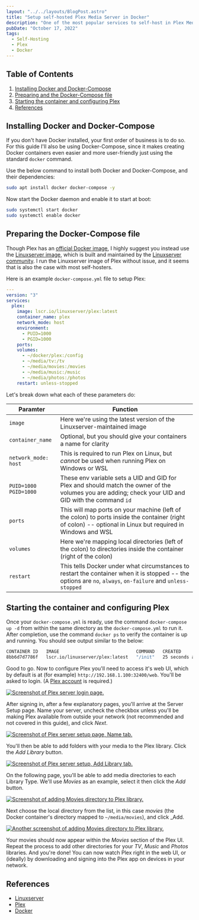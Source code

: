 ```yaml
---
layout: "../../layouts/BlogPost.astro"
title: "Setup self-hosted Plex Media Server in Docker"
description: "One of the most popular services to self-host in Plex Media Server, which serves your personal media library with a nice Netflix-like UI. Though you can install and run it bare-metal, the most common and easiest way is in a Docker container. Here's how."
pubDate: "October 17, 2022"
tags:
  - Self-Hosting
  - Plex
  - Docker
---
```


## Table of Contents

1. [Installing Docker and Docker-Compose](#install)
2. [Preparing and the Docker-Compose file](#compose)
3. [Starting the container and configuring Plex](#config)
4. [References](#ref)

<div id='install'/>

## Installing Docker and Docker-Compose

If you don't have Docker installed, your first order of business is to do so. For this guide I'll also be using Docker-Compose, since it makes creating Docker containers even easier and more user-friendly just using the standard `docker` command.

Use the below command to install both Docker and Docker-Compose, and their dependencies:

```bash
sudo apt install docker docker-compose -y
```

Now start the Docker daemon and enable it to start at boot:

```bash
sudo systemctl start docker
sudo systemctl enable docker
```

<div id='compose'/>

## Preparing the Docker-Compose file

Though Plex has an <a href="https://hub.docker.com/r/plexinc/pms-docker" target="_blank">official Docker image</a>, I highly suggest you instead use the <a href="https://hub.docker.com/r/linuxserver/plex" target="_blank">Linuxserver image</a>, which is built and maintained by the <a href="https://www.linuxserver.io" target="_blank">Linuxserver community</a>. I run the Linuxserver image of Plex without issue, and it seems that is also the case with most self-hosters.

Here is an example `docker-compose.yml` file to setup Plex:

```yaml
---
version: "3"
services:
  plex:
    image: lscr.io/linuxserver/plex:latest
    container_name: plex
    network_mode: host
    environment:
      - PUID=1000
      - PGID=1000
    ports:
    volumes:
      - ~/docker/plex:/config
      - ~/media/tv:/tv
      - ~/media/movies:/movies
      - ~/media/music:/music
      - ~/media/photos:/photos
    restart: unless-stopped
```

Let's break down what each of these parameters do:

| Paramter                   | Function                                                                                                                                                    |
| -------------------------- | ----------------------------------------------------------------------------------------------------------------------------------------------------------- |
| `image`                    | Here we're using the latest version of the Linuxserver-maintained image                                                                                     |
| `container_name`           | Optional, but you should give your containers a name for clarity                                                                                            |
| `network_mode: host`       | This is required to run Plex on Linux, but _cannot_ be used when running Plex on Windows or WSL                                                             |
| `PUID=1000`<br>`PGID=1000` | These env variable sets a UID and GID for Plex and should match the owner of the volumes you are adding; check your UID and GID with the command `id`       |
| `ports`                    | This will map ports on your machine (left of the colon) to ports inside the container (right of colon) -- optional in Linux but required in Windows and WSL |
| `volumes`                  | Here we're mapping local directories (left of the colon) to directories inside the container (right of the colon)                                           |
| `restart`                  | This tells Docker under what circumstances to restart the container when it is stopped -- the options are `no`, `always`, `on-failure` and `unless-stopped` |

<div id='config'/>

## Starting the container and configuring Plex

Once your `docker-compose.yml` is ready, use the command `docker-compose up -d` from within the same directory as the `docker-compose.yml` to run it. After completion, use the command `docker ps` to verify the container is up and running. You should see output similar to the below:

```bash
CONTAINER ID   IMAGE                             COMMAND   CREATED          STATUS          PORTS                                                                                      NAMES
8bb6d7d7786f   lscr.io/linuxserver/plex:latest   "/init"   25 seconds ago   Up 24 seconds   1900/udp, 3005/tcp, 8324/tcp, 5353/udp, 32410/udp, 32400/tcp, 32412-32414/udp, 32469/tcp   plex
```

Good to go. Now to configure Plex you'll need to access it's web UI, which by default is at (for example) `http://192.168.1.100:32400/web`. You'll be asked to login. (A <a href="https://www.plex.tv" target="_blank">Plex account</a> is required.)

<a href="/img/blog/plex1.png" target="_blank"><img src="/img/blog/plex1.png" alt="Screenshot of Plex server login page." /></a>

After signing in, after a few explanatory pages, you'll arrive at the Server Setup page. Name your server, uncheck the checkbox unless you'll be making Plex available from outside your network (not recommended and not covered in this guide), and click _Next_.

<a href="/img/blog/plex2.png" target="_blank"><img src="/img/blog/plex2.png" alt="Screenshot of Plex server setup page, Name tab." /></a>

You'll then be able to add folders with your media to the Plex library. Click the _Add Library_ button.

<a href="/img/blog/plex3.png" target="_blank"><img src="/img/blog/plex3.png" alt="Screenshot of Plex server setup, Add Library tab." /></a>

On the following page, you'll be able to add media directories to each Library Type. We'll use _Movies_ as an example, select it then click the _Add_ button.

<a href="/img/blog/plex4.png" target="_blank"><img src="/img/blog/plex4.png" alt="Screenshot of adding Movies directory to Plex library." /></a>

Next choose the local directory from the list, in this case _movies_ (the Docker container's directory mapped to `~/media/movies`), and click \_Add.

<a href="/img/blog/plex5.png" target="_blank"><img src="/img/blog/plex5.png" alt="Another screenshot of adding Movies directory to Plex library." /></a>

Your movies should now appear within the _Movies_ section of the Plex UI. Repeat the process to add other directories for your _TV_, _Music_ and _Photos_ libraries. And you're done! You can now watch Plex right in the web UI, or (ideally) by downloading and signing into the Plex app on devices in your network.

<div id='ref'/>

## References

- <a href="https://linuxserver.io" target="_blank">Linuxserver</a>
- <a href="https://plex.tv" target="_blank">Plex</a>
- <a href="https://docker.com" target="_blank">Docker</a>
